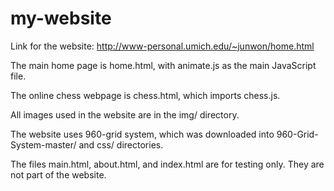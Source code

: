 # my-website
Link for the website: http://www-personal.umich.edu/~junwon/home.html

The main home page is home.html, with animate.js as the main JavaScript file.

The online chess webpage is chess.html, which imports chess.js.

All images used in the website are in the img/ directory.

The website uses 960-grid system, which was downloaded into 960-Grid-System-master/ and css/ directories.

The files main.html, about.html, and index.html are for testing only. They are not part of the website.
